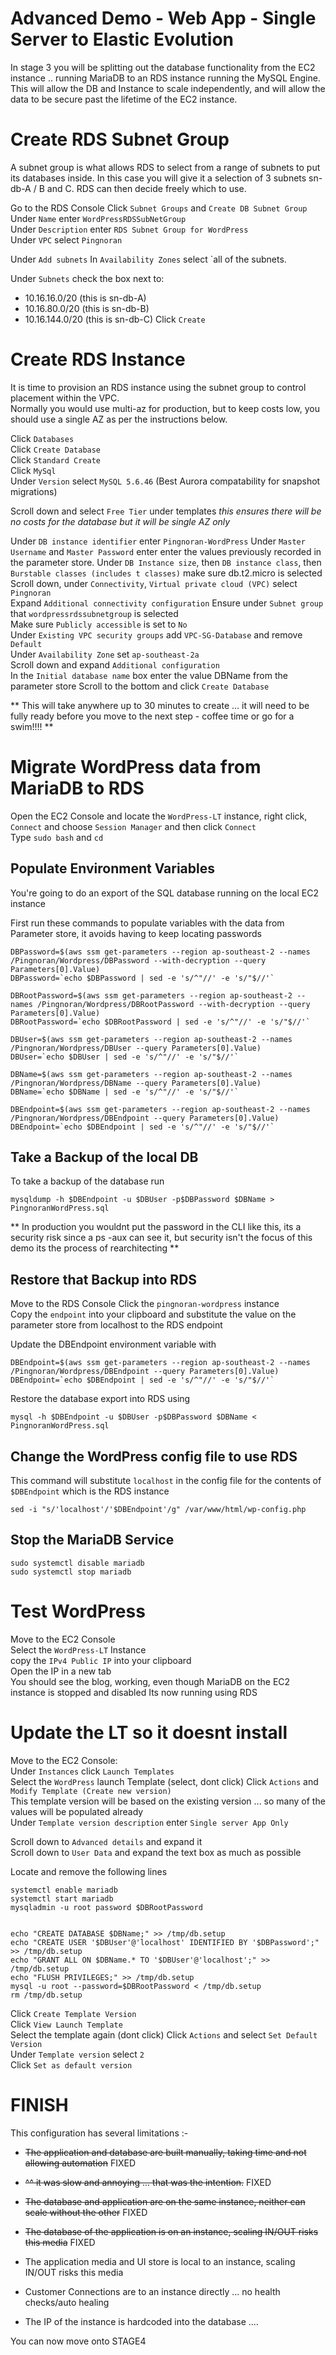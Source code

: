 # Advanced Demo - Web App - Single Server to Elastic Evolution

In stage 3 you will be splitting out the database functionality from the EC2 instance .. running MariaDB to an RDS instance running the MySQL Engine.  
This will allow the DB and Instance to scale independently, and will allow the data to be secure past the lifetime of the EC2 instance.  

# Create RDS Subnet Group

A subnet group is what allows RDS to select from a range of subnets to put its databases inside.
In this case you will give it a selection of 3 subnets sn-db-A / B and C.
RDS can then decide freely which to use.  

Go to the RDS Console 
Click `Subnet Groups`  and `Create DB Subnet Group`  
Under `Name` enter `WordPressRDSSubNetGroup`  
Under `Description` enter `RDS Subnet Group for WordPress`  
Under `VPC` select `Pingnoran`  

Under `Add subnets`
In `Availability Zones` select `all of the subnets.  

Under `Subnets` check the box next to:
- 10.16.16.0/20 (this is sn-db-A)
- 10.16.80.0/20 (this is sn-db-B)
- 10.16.144.0/20 (this is sn-db-C)
Click `Create`  

# Create RDS Instance

It is time to provision an RDS instance using the subnet group to control placement within the VPC.   
Normally you would use multi-az for production, but to keep costs low, you should use a single AZ as per the instructions below.  

Click `Databases`  
Click `Create Database`  
Click `Standard Create`  
Click `MySql`  
Under `Version` select `MySQL 5.6.46` (Best Aurora compatability for snapshot migrations)  

Scroll down and select `Free Tier` under templates
_this ensures there will be no costs for the database but it will be single AZ only_

Under `DB instance identifier` enter `Pingnoran-WordPress`
Under `Master Username` and `Master Password` enter enter the values previously recorded in the parameter store.
Under `DB Instance size`, then `DB instance class`, then `Burstable classes (includes t classes)` make sure db.t2.micro is selected  
Scroll down, under `Connectivity`, `Virtual private cloud (VPC)` select `Pingnoran`  
Expand `Additional connectivity configuration` 
Ensure under `Subnet group` that `wordpressrdssubnetgroup` is selected  
Make sure `Publicly accessible` is set to `No`  
Under `Existing VPC security groups` add `VPC-SG-Database` and remove `Default`  
Under `Availability Zone` set `ap-southeast-2a`  
Scroll down and expand `Additional configuration`  
In the `Initial database name` box enter the value DBName from the parameter store
Scroll to the bottom and click `Create Database`  

** This will take anywhere up to 30 minutes to create ... it will need to be fully ready before you move to the next step - coffee time or go for a swim!!!! **

# Migrate WordPress data from MariaDB to RDS

Open the EC2 Console and locate the `WordPress-LT` instance, right click, `Connect` and choose `Session Manager` and then click `Connect`  
Type `sudo bash` and `cd`

## Populate Environment Variables

You're going to do an export of the SQL database running on the local EC2 instance

First run these commands to populate variables with the data from Parameter store, it avoids having to keep locating passwords  
```
DBPassword=$(aws ssm get-parameters --region ap-southeast-2 --names /Pingnoran/Wordpress/DBPassword --with-decryption --query Parameters[0].Value)
DBPassword=`echo $DBPassword | sed -e 's/^"//' -e 's/"$//'`

DBRootPassword=$(aws ssm get-parameters --region ap-southeast-2 --names /Pingnoran/Wordpress/DBRootPassword --with-decryption --query Parameters[0].Value)
DBRootPassword=`echo $DBRootPassword | sed -e 's/^"//' -e 's/"$//'`

DBUser=$(aws ssm get-parameters --region ap-southeast-2 --names /Pingnoran/Wordpress/DBUser --query Parameters[0].Value)
DBUser=`echo $DBUser | sed -e 's/^"//' -e 's/"$//'`

DBName=$(aws ssm get-parameters --region ap-southeast-2 --names /Pingnoran/Wordpress/DBName --query Parameters[0].Value)
DBName=`echo $DBName | sed -e 's/^"//' -e 's/"$//'`

DBEndpoint=$(aws ssm get-parameters --region ap-southeast-2 --names /Pingnoran/Wordpress/DBEndpoint --query Parameters[0].Value)
DBEndpoint=`echo $DBEndpoint | sed -e 's/^"//' -e 's/"$//'`

```

## Take a Backup of the local DB

To take a backup of the database run

```
mysqldump -h $DBEndpoint -u $DBUser -p$DBPassword $DBName > PingnoranWordPress.sql
```
** In production you wouldnt put the password in the CLI like this, its a security risk since a ps -aux can see it, but security isn't the focus of this demo its the process of rearchitecting **

## Restore that Backup into RDS

Move to the RDS Console
Click the `pingnoran-wordpress` instance  
Copy the `endpoint` into your clipboard and substitute the value on the parameter store from localhost to the RDS endpoint

Update the DBEndpoint environment variable with 

```
DBEndpoint=$(aws ssm get-parameters --region ap-southeast-2 --names /Pingnoran/Wordpress/DBEndpoint --query Parameters[0].Value)
DBEndpoint=`echo $DBEndpoint | sed -e 's/^"//' -e 's/"$//'`
```

Restore the database export into RDS using

```
mysql -h $DBEndpoint -u $DBUser -p$DBPassword $DBName < PingnoranWordPress.sql 
```

## Change the WordPress config file to use RDS

This command will substitute `localhost` in the config file for the contents of `$DBEndpoint` which is the RDS instance

```
sed -i "s/'localhost'/'$DBEndpoint'/g" /var/www/html/wp-config.php
```


## Stop the MariaDB Service

```
sudo systemctl disable mariadb
sudo systemctl stop mariadb
```


# Test WordPress

Move to the EC2 Console  
Select the `WordPress-LT` Instance  
copy the `IPv4 Public IP` into your clipboard  
Open the IP in a new tab  
You should see the blog, working, even though MariaDB on the EC2 instance is stopped and disabled
Its now running using RDS  

# Update the LT so it doesnt install 

Move to the EC2 Console:  
Under `Instances` click `Launch Templates`  
Select the `WordPress` launch Template (select, dont click)
Click `Actions` and `Modify Template (Create new version)`  
This template version will be based on the existing version ... so many of the values will be populated already  
Under `Template version description` enter `Single server App Only`

Scroll down to `Advanced details` and expand it  
Scroll down to `User Data` and expand the text box as much as possible


Locate and remove the following lines

```
systemctl enable mariadb
systemctl start mariadb
mysqladmin -u root password $DBRootPassword


echo "CREATE DATABASE $DBName;" >> /tmp/db.setup
echo "CREATE USER '$DBUser'@'localhost' IDENTIFIED BY '$DBPassword';" >> /tmp/db.setup
echo "GRANT ALL ON $DBName.* TO '$DBUser'@'localhost';" >> /tmp/db.setup
echo "FLUSH PRIVILEGES;" >> /tmp/db.setup
mysql -u root --password=$DBRootPassword < /tmp/db.setup
rm /tmp/db.setup

```

Click `Create Template Version`  
Click `View Launch Template`  
Select the template again (dont click)
Click `Actions` and select `Set Default Version`  
Under `Template version` select `2`  
Click `Set as default version`  

# FINISH  

This configuration has several limitations :-

- ~~The application and database are built manually, taking time and not allowing automation~~ FIXED  
- ~~^^ it was slow and annoying ... that was the intention.~~ FIXED  
- ~~The database and application are on the same instance, neither can scale without the other~~ FIXED  
- ~~The database of the application is on an instance, scaling IN/OUT risks this media~~ FIXED  

- The application media and UI store is local to an instance, scaling IN/OUT risks this media
- Customer Connections are to an instance directly ... no health checks/auto healing
- The IP of the instance is hardcoded into the database ....


You can now move onto STAGE4


